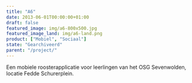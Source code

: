 ```yaml
---
title: "A6"
date: 2013-06-01T00:00:00+01:00
draft: false
featured_image: img/a6-800x500.jpg
featured_image_land: img/a6-land.png
product: ["Mobiel", "Sociaal"]
state: "Gearchiveerd"
parent: "/project/"
---
```


Een mobiele roosterapplicatie voor leerlingen van het OSG Sevenwolden, locatie Fedde Schurerplein.